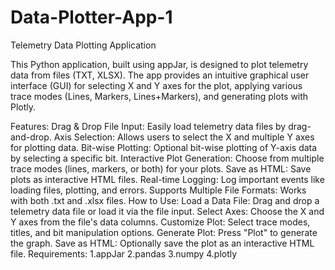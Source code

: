 # Data-Plotter-App-1
Telemetry Data Plotting Application

This Python application, built using appJar, is designed to plot telemetry data from files (TXT, XLSX). The app provides an intuitive graphical user interface (GUI) for selecting X and Y axes for the plot, applying various trace modes (Lines, Markers, Lines+Markers), and generating plots with Plotly.

Features:
Drag & Drop File Input: Easily load telemetry data files by drag-and-drop.
Axis Selection: Allows users to select the X and multiple Y axes for plotting data.
Bit-wise Plotting: Optional bit-wise plotting of Y-axis data by selecting a specific bit.
Interactive Plot Generation: Choose from multiple trace modes (lines, markers, or both) for your plots.
Save as HTML: Save plots as interactive HTML files.
Real-time Logging: Log important events like loading files, plotting, and errors.
Supports Multiple File Formats: Works with both .txt and .xlsx files.
How to Use:
Load a Data File: Drag and drop a telemetry data file or load it via the file input.
Select Axes: Choose the X and Y axes from the file's data columns.
Customize Plot: Select trace modes, titles, and bit manipulation options.
Generate Plot: Press "Plot" to generate the graph.
Save as HTML: Optionally save the plot as an interactive HTML file.
Requirements:
  1.appJar
  2.pandas
  3.numpy
  4.plotly
